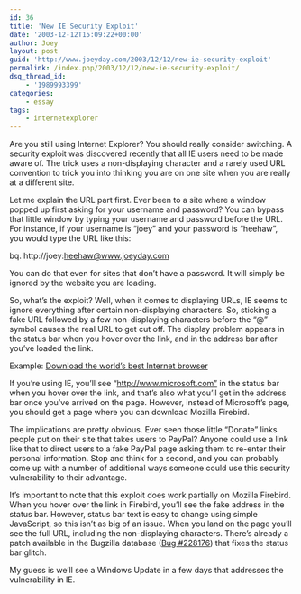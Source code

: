 ```yaml
---
id: 36
title: 'New IE Security Exploit'
date: '2003-12-12T15:09:22+00:00'
author: Joey
layout: post
guid: 'http://www.joeyday.com/2003/12/12/new-ie-security-exploit'
permalink: /index.php/2003/12/12/new-ie-security-exploit/
dsq_thread_id:
    - '1989993399'
categories:
    - essay
tags:
    - internetexplorer
---
```


Are you still using Internet Explorer? You should really consider switching. A security exploit was discovered recently that all IE users need to be made aware of. The trick uses a non-displaying character and a rarely used URL convention to trick you into thinking you are on one site when you are really at a different site.

Let me explain the URL part first. Ever been to a site where a window popped up first asking for your username and password? You can bypass that little window by typing your username and password before the URL. For instance, if your username is “joey” and your password is “heehaw”, you would type the URL like this:

bq. http://joey:heehaw@www.joeyday.com

You can do that even for sites that don’t have a password. It will simply be ignored by the website you are loading.

So, what’s the exploit? Well, when it comes to displaying URLs, IE seems to ignore everything after certain non-displaying characters. So, sticking a fake URL followed by a few non-displaying characters before the <q>@</q> symbol causes the real URL to get cut off. The display problem appears in the status bar when you hover over the link, and in the address bar after you’ve loaded the link.

Example: [Download the world’s best Internet browser](http://www.microsoft.com%00@mozilla.org/products/firebird/)

If you’re using IE, you’ll see “http://www.microsoft.com” in the status bar when you hover over the link, and that’s also what you’ll get in the address bar once you’ve arrived on the page. However, instead of Microsoft’s page, you should get a page where you can download Mozilla Firebird.

The implications are pretty obvious. Ever seen those little “Donate” links people put on their site that takes users to PayPal? Anyone could use a link like that to direct users to a fake PayPal page asking them to re-enter their personal information. Stop and think for a second, and you can probably come up with a number of additional ways someone could use this security vulnerability to their advantage.

It’s important to note that this exploit does work partially on Mozilla Firebird. When you hover over the link in Firebird, you’ll see the fake address in the status bar. However, status bar text is easy to change using simple JavaScript, so this isn’t as big of an issue. When you land on the page you’ll see the full URL, including the non-displaying characters. There’s already a patch available in the Bugzilla database ([Bug #228176](http://bugzilla.mozilla.org/show_bug.cgi?id=228176)) that fixes the status bar glitch.

My guess is we’ll see a Windows Update in a few days that addresses the vulnerability in IE.